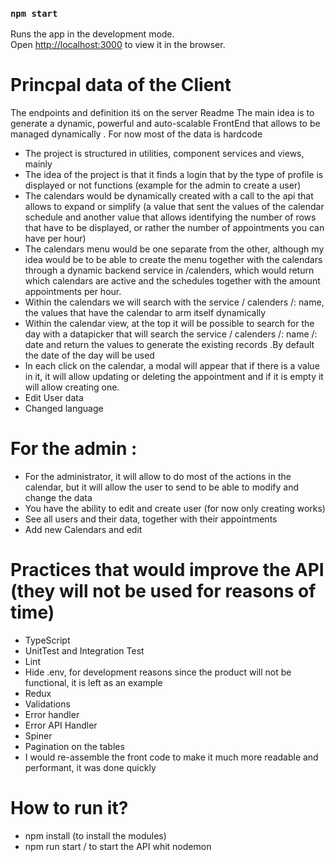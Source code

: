 ### `npm start`

Runs the app in the development mode.\
Open [http://localhost:3000](http://localhost:3000) to view it in the browser.

# Princpal data of the Client
 The endpoints and definition itś on the server Readme
  The main idea is to generate a dynamic, powerful and auto-scalable FrontEnd that allows to be managed dynamically . For now most of the data is hardcode
- The project is structured in utilities, component services and views, mainly
- The idea of ​​the project is that it finds a login that by the type of profile is displayed or not functions (example for the admin to create a user)
- The calendars would be dynamically created with a call to the api that allows to expand or simplify (a value that sent the values ​​of the calendar schedule and another value that allows identifying the number of rows that have to be displayed, or rather the number of appointments you can have per hour)
- The calendars menu would be one separate from the other, although my idea would be to be able to create the menu together with the calendars through a dynamic backend service in /calenders, which would return which calendars are active and the schedules together with the amount appointments per hour.
- Within the calendars we will search with the service / calenders /: name, the values ​​that have the calendar to arm itself dynamically
- Within the calendar view, at the top it will be possible to search for the day with a datapicker that will search the service / calenders /: name /: date and return the values ​​to generate the existing records .By default the date of the day will be used  
- In each click on the calendar, a modal will appear that if there is a value in it, it will allow updating or deleting the appointment and if it is empty it will allow creating one.
- Edit User data
- Changed language
# For the admin :
- For the administrator, it will allow to do most of the actions in the calendar, but it will allow the user to send to be able to modify and change the data
- You have the ability to edit and create user (for now only creating works)
- See all users and their data, together with their appointments
- Add new Calendars and edit 
# Practices that would improve the API (they will not be used for reasons of time)
- TypeScript
- UnitTest and Integration Test
- Lint
- Hide .env, for development reasons since the product will not be functional, it is left as an example
- Redux
- Validations
- Error handler
- Error API Handler
- Spiner 
- Pagination on the tables
- I would re-assemble the front code to make it much more readable and performant, it was done quickly
# How to run it? 
- npm install (to install the modules)
- npm run start  / to start the API whit nodemon 